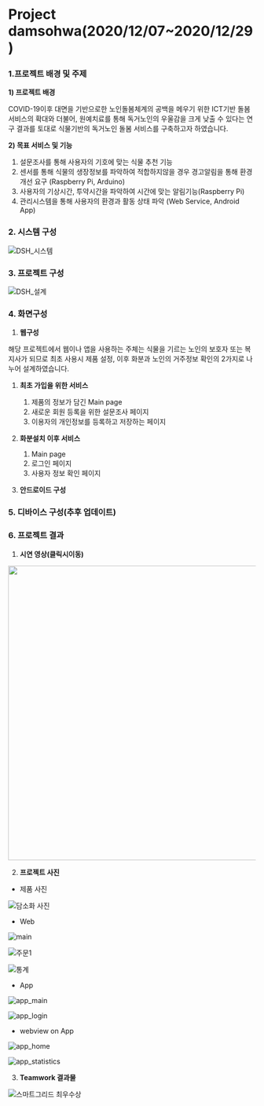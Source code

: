 # Project damsohwa(2020/12/07~2020/12/29)

### 1.**프로젝트 배경 및 주제**

**1) 프로젝트 배경**

COVID-19이후 대면을 기반으로한 노인돌봄체계의 공백을 메우기 위한  ICT기반 돌봄 서비스의 확대와 더불어, 원예치료를 통해 독거노인의 우울감을 크게 낮출 수 있다는 연구 결과를 토대로 식물기반의 독거노인 돌봄 서비스를 구축하고자 하였습니다.

**2) 목표 서비스 및 기능**

1. 설문조사를 통해 사용자의 기호에 맞는 식물 추천 기능
2. 센서를 통해 식물의 생장정보를 파악하여 적합하지않을 경우 경고알림을 통해 환경개선 요구 (Raspberry Pi, Arduino)
3. 사용자의 기상시간, 투약시간을 파악하여 시간에 맞는 알림기능(Raspberry Pi)
4. 관리시스템을 통해 사용자의 환경과 활동 상태 파악 (Web Service, Android App)

### 2. **시스템 구성**

![DSH_시스템](https://user-images.githubusercontent.com/71309053/103478307-18a3eb00-4e09-11eb-983a-2a9369268c2f.PNG)

### 3. **프로젝트 구성**

![DSH_설계](https://user-images.githubusercontent.com/71309053/103478362-7e907280-4e09-11eb-8887-799bde95b531.PNG)

### 4. **화면구성**

1. **웹구성**

해당 프로젝트에서 웹이나 앱을 사용하는 주체는 식물을 기르는 노인의 보호자 또는 복지사가 되므로 최초 사용시 제품 설정, 이후 화분과 노인의 거주정보 확인의 2가지로 나누어 설계하였습니다.

1. **최초 가입을 위한 서비스**
    1. 제품의 정보가 담긴 Main page
    2. 새로운 회원 등록을 위한 설문조사 페이지
    3. 이용자의 개인정보를 등록하고 저장하는 페이지
2. **화분설치 이후 서비스**
    1. Main page
    2. 로그인 페이지
    3. 사용자 정보 확인 페이지

2. **안드로이드 구성**

### 5. **디바이스 구성(추후 업데이트)**

### 6. **프로젝트 결과**

1. **시연 영상(클릭시이동)**
<a href="https://youtu.be/mTtYzwC68x8" height="5" width="10" target="_blank">
    <img width="600" src="http://i.ytimg.com/vi/mTtYzwC68x8/0.jpg">
<a>


2. **프로젝트 사진** 
- 제품 사진

![담소화 사진](https://user-images.githubusercontent.com/71309053/103458146-a9ff5880-4d48-11eb-9540-7c615ff42197.jpg)

- Web

![main](https://user-images.githubusercontent.com/71309053/103458105-4a08b200-4d48-11eb-8235-471d25ec1939.PNG)

![주문1](https://user-images.githubusercontent.com/71309053/103458106-4aa14880-4d48-11eb-9775-30b55ee29208.PNG)

![통계](https://user-images.githubusercontent.com/71309053/103458107-4b39df00-4d48-11eb-9700-b8be5cdae733.PNG)

- App

![app_main](https://user-images.githubusercontent.com/71309053/103458191-0a8e9580-4d49-11eb-903f-d0ae53170057.png)

![app_login](https://user-images.githubusercontent.com/71309053/103458195-0cf0ef80-4d49-11eb-976d-948d34261113.png)    

- webview on App

![app_home](https://user-images.githubusercontent.com/71309053/103458198-111d0d00-4d49-11eb-98eb-2ddeda3ff020.png)

![app_statistics](https://user-images.githubusercontent.com/71309053/103458200-137f6700-4d49-11eb-8c6a-845ce05d4671.png)

3. **Teamwork 결과물**

![스마트그리드 최우수상](https://user-images.githubusercontent.com/71309053/103458271-c059e400-4d49-11eb-8859-9dbcb65d3469.jpg)
